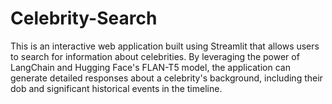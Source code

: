 # Celebrity-Search
This is an interactive web application built using Streamlit that allows users to search for information about celebrities. By leveraging the power of LangChain and Hugging Face's FLAN-T5 model, the application can generate detailed responses about a celebrity's background, including their dob and significant historical events in the timeline.
